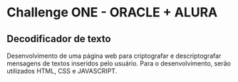 # Challenge ONE - ORACLE + ALURA

## Decodificador de texto

Desenvolvimento de uma página web para criptografar e descriptografar mensagens de textos inseridos pelo usuário. 
Para o desenvolvimento, serão utilizados HTML, CSS e JAVASCRIPT.
